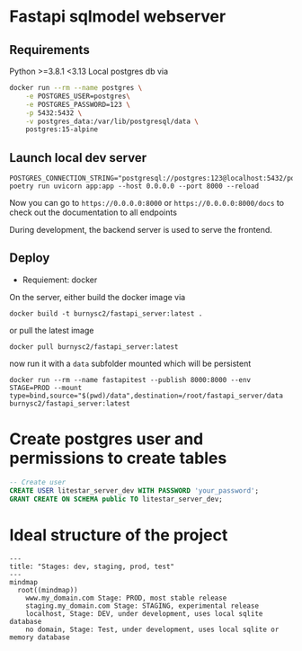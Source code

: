 # Fastapi sqlmodel webserver

## Requirements

Python >=3.8.1 <3.13
Local postgres db via

```sh
docker run --rm --name postgres \
    -e POSTGRES_USER=postgres\
    -e POSTGRES_PASSWORD=123 \
    -p 5432:5432 \
    -v postgres_data:/var/lib/postgresql/data \
    postgres:15-alpine
```

## Launch local dev server

```
POSTGRES_CONNECTION_STRING="postgresql://postgres:123@localhost:5432/postgres" poetry run uvicorn app:app --host 0.0.0.0 --port 8000 --reload
```

Now you can go to `https://0.0.0.0:8000` or `https://0.0.0.0:8000/docs` to check out the documentation to all endpoints

During development, the backend server is used to serve the frontend.

## Deploy

- Requiement: docker

On the server, either build the docker image via

```
docker build -t burnysc2/fastapi_server:latest .
```

or pull the latest image

```
docker pull burnysc2/fastapi_server:latest
```

now run it with a `data` subfolder mounted which will be persistent

```
docker run --rm --name fastapitest --publish 8000:8000 --env STAGE=PROD --mount type=bind,source="$(pwd)/data",destination=/root/fastapi_server/data burnysc2/fastapi_server:latest
```

# Create postgres user and permissions to create tables

```sql
-- Create user
CREATE USER litestar_server_dev WITH PASSWORD 'your_password';
GRANT CREATE ON SCHEMA public TO litestar_server_dev;
```

# Ideal structure of the project
```mermaid
---
title: "Stages: dev, staging, prod, test"
---
mindmap
  root((mindmap))
    www.my_domain.com Stage: PROD, most stable release
    staging.my_domain.com Stage: STAGING, experimental release
    localhost, Stage: DEV, under development, uses local sqlite database
    no domain, Stage: Test, under development, uses local sqlite or memory database
```
